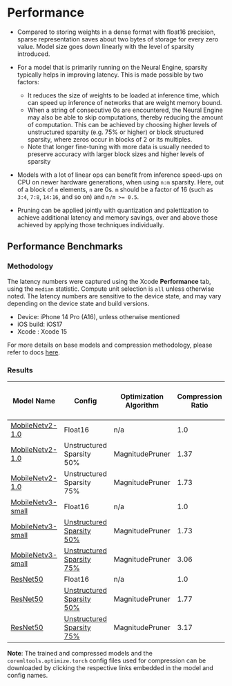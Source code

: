 Performance
============

- Compared to storing weights in a dense format with float16 precision, sparse representation saves about two bytes of storage for every zero value. Model size goes down linearly with the level of sparsity introduced.

- For a model that is primarily running on the Neural Engine, sparsity typically helps in improving latency. This is made possible by two factors:
  - It reduces the size of weights to be loaded at inference time, which can speed up inference of networks that are weight memory bound. 
  - When a string of consecutive 0s are encountered, the Neural Engine may also be able to skip computations, thereby reducing the amount of computation. This can be achieved by choosing higher levels of unstructured sparsity (e.g. 75% or higher) or block structured sparsity, where zeros occur in blocks of 2 or its multiples. 
  - Note that longer fine-tuning with more data is usually needed to preserve accuracy with larger block sizes and higher levels of sparsity 

- Models with a lot of linear ops can benefit from inference speed-ups on CPU on newer hardware generations, when using ``n:m`` sparsity. Here, out of a block of ``m`` elements, ``n`` are 0s. ``m`` should be a factor of 16 (such as ``3:4``, ``7:8``, ``14:16``, and so on) and ``n/m >= 0.5``.

- Pruning can be applied jointly with quantization and palettization to achieve additional latency and memory savings, over and above those achieved by applying those techniques individually.   


## Performance Benchmarks 

### Methodology

The latency numbers were captured using the Xcode **Performance** tab, using the `median` statistic. Compute unit selection is `all` unless otherwise noted. The latency numbers are sensitive to the device state, and may vary depending on the device state and build versions. 

- Device: iPhone 14 Pro (A16), unless otherwise mentioned
- iOS build: iOS17 
- Xcode : Xcode 15

For more details on base models and compression methodology, please refer to docs [here](opt-palettization-perf.md).

### Results

| Model Name                                                                                                                                                                      | Config                                                                                                                                                      | Optimization Algorithm | Compression Ratio | Latency in ms (per batch) |
|---------------------------------------------------------------------------------------------------------------------------------------------------------------------------------|-------------------------------------------------------------------------------------------------------------------------------------------------------------|------------------------|-------------------|---------------------------|
| [MobileNetv2-1.0](https://ml-assets.apple.com/coreml/quantized_models/uncompressed/MobileNetV2Alpha1.mlpackage.zip)                                                             | Float16                                                                                                                                                     | n/a                    | 1.0               | 0.48                      |
| [MobileNetv2-1.0](https://ml-assets.apple.com/coreml/quantized_models/training_time_compressed/pruned/MobileNetV2Alpha1UnstructuredSparsity50.mlpackage.zip)                    | Unstructured Sparsity 50%                                                                                                                                   | MagnitudePruner        | 1.37              | 0.46                      |
| [MobileNetv2-1.0](https://ml-assets.apple.com/coreml/quantized_models/training_time_compressed/pruned/MobileNetV2Alpha1UnstructuredSparsity75.mlpackage.zip)                    | Unstructured Sparsity 75%                                                                                                                                   | MagnitudePruner        | 1.73              | 0.46                      |
| [MobileNetv3-small](https://ml-assets.apple.com/coreml/quantized_models/uncompressed/MobileNetV3Small.mlpackage.zip)                                                            | Float16                                                                                                                                                     | n/a                    | 1.0               | 0.13                      |
| [MobileNetv3-small](https://ml-assets.apple.com/coreml/quantized_models/training_time_compressed/pruned/MobileNetV3SmallUnstructuredSparsity50.mlpackage.zip)                   | [Unstructured Sparsity 50%](https://ml-assets.apple.com/coreml/quantized_models/training_time_compressed/pruned/MobileNetV3SmallUnstructuredSparsity50.yaml)| MagnitudePruner        | 1.73              | 0.12                      |
| [MobileNetv3-small](https://ml-assets.apple.com/coreml/quantized_models/training_time_compressed/pruned/MobileNetV3SmallUnstructuredSparsity75.mlpackage.zip)                   | [Unstructured Sparsity 75%](https://ml-assets.apple.com/coreml/quantized_models/training_time_compressed/pruned/MobileNetV3SmallUnstructuredSparsity75.yaml)| MagnitudePruner        | 3.06              | 0.12                      |
| [ResNet50](https://ml-assets.apple.com/coreml/quantized_models/uncompressed/ResNet50.mlpackage.zip)                                                                             | Float16                                                                                                                                                     | n/a                    | 1.0               | 1.52                      |
| [ResNet50](https://ml-assets.apple.com/coreml/quantized_models/training_time_compressed/pruned/ResNet50UnstructuredSparsity50.mlpackage.zip)                                    | [Unstructured Sparsity 50%](https://ml-assets.apple.com/coreml/quantized_models/training_time_compressed/pruned/ResNet50UnstructuredSparsity50.yaml)        | MagnitudePruner        | 1.77              | 1.46                      |
| [ResNet50](https://ml-assets.apple.com/coreml/quantized_models/training_time_compressed/pruned/ResNet50UnstructuredSparsity75.mlpackage.zip)                                    | [Unstructured Sparsity 75%](https://ml-assets.apple.com/coreml/quantized_models/training_time_compressed/pruned/ResNet50UnstructuredSparsity75.yaml)        | MagnitudePruner        | 3.17              | 1.28                      |


**Note**: The trained and compressed models and the `coremltools.optimize.torch` config files used for compression can be downloaded by clicking the respective links embedded in the model and config names.
